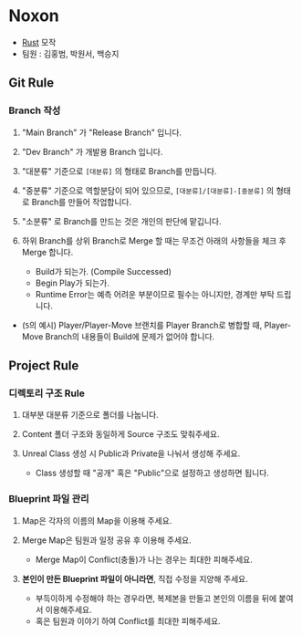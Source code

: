 # Noxon

- [Rust](https://rust.facepunch.com/) 모작
- 팀원 : 김홍범, 박원서, 백승지


## Git Rule

### Branch 작성

1. "Main Branch" 가 "Release Branch" 입니다.

2. "Dev Branch" 가 개발용 Branch 입니다.

3. "대분류" 기준으로 `[대분류]` 의 형태로 Branch를 만듭니다.

4. "중분류" 기준으로 역할분담이 되어 있으므로, `[대분류]/[대분류]-[중분류]` 의 형태로 Branch를 만들어 작업합니다.

5. "소분류" 로 Branch를 만드는 것은 개인의 판단에 맡깁니다.

6. 하위 Branch를 상위 Branch로 Merge 할 때는 무조건 아래의 사항들을 체크 후 Merge 합니다.
    - Build가 되는가. (Compile Successed)
    - Begin Play가 되는가.
    - Runtime Error는 예측 어려운 부분이므로 필수는 아니지만, 경계만 부탁 드립니다.

- (`5`의 예시) Player/Player-Move 브랜치를 Player Branch로 병합할 때, Player-Move Branch의 내용들이 Build에 문제가 없어야 합니다.


## Project Rule

### 디렉토리 구조 Rule

1. 대부분 대분류 기준으로 폴더를 나눕니다.

2. Content 폴더 구조와 동일하게 Source 구조도 맞춰주세요.

3. Unreal Class 생성 시 Public과 Private을 나눠서 생성해 주세요.
    - Class 생성할 때 "공개" 혹은 "Public"으로 설정하고 생성하면 됩니다.

### Blueprint 파일 관리

1. Map은 각자의 이름의 Map을 이용해 주세요.

2. Merge Map은 팀원과 일정 공유 후 이용해 주세요.
    - Merge Map이 Conflict(충돌)가 나는 경우는 최대한 피해주세요.

3. <b>본인이 만든 Blueprint 파일이 아니라면</b>, 직접 수정을 지양해 주세요.
    - 부득이하게 수정해야 하는 경우라면, 복제본을 만들고 본인의 이름을 뒤에 붙여서 이용해주세요.
    - 혹은 팀원과 이야기 하여 Conflict를 최대한 피해주세요.

